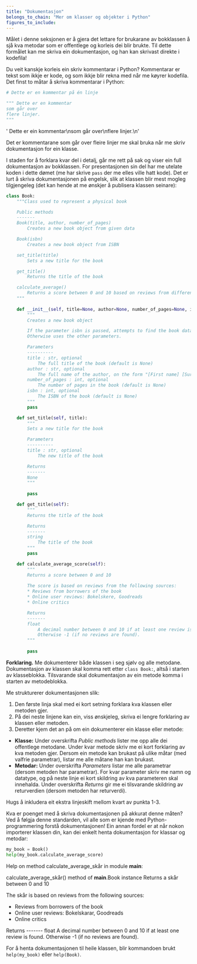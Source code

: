 ```yaml
---
title: "Dokumentasjon"
belongs_to_chain: "Mer om klasser og objekter i Python"
figures_to_include:
---
```


Målet i denne seksjonen er å gjera det lettare for brukarane av bokklassen å sjå kva metodar som er offentlege og korleis dei blir brukte. Til dette formålet kan me skriva ein dokumentasjon, og han kan skrivast direkte i kodefila!

Du veit kanskje korleis ein skriv kommentarar i Python? Kommentarar er tekst som ikkje er kode, og som ikkje blir rekna med når me køyrer kodefila. Det finst to måtar å skriva kommentarar i Python:


```python
# Dette er en kommentar på én linje

""" Dette er en kommentar
som går over
flere linjer.
"""
```




' Dette er ein kommentar\nsom går over\nflere linjer.\n'



Det er kommentarane som går over fleire linjer me skal bruka når me skriv dokumentasjon for ein klasse.

I staden for å forklara kvar del i detalj, går me rett på sak og viser ein full dokumentasjon av bokklassen. For presentasjonen sin del har me utelate koden i dette dømet (me har skrive `pass` der me elles ville hatt kode). Det er lurt å skriva dokumentasjonen på engelsk, slik at klassen blir mest mogleg tilgjengeleg (det kan hende at me ønskjer å publisera klassen seinare):


```python
class Book: 
    """Class used to represent a physical book

    Public methods
    -------
    Book(title, author, number_of_pages)
        Creates a new book object from given data

    Book(isbn)
        Creates a new book object from ISBN

    set_title(title)
        Sets a new title for the book

    get_title()
        Returns the title of the book

    calculate_average()
        Returns a score between 0 and 10 based on reviews from different sources 
    """
    
    def __init__(self, title=None, author=None, number_of_pages=None, isbn=None):
        """
        Creates a new book object

        If the parameter isbn is passed, attempts to find the book data in a database.
        Otherwise uses the other parameters.

        Parameters
        ----------
        title : str, optional
            The full title of the book (default is None)
        author : str, optional
            The full name of the author, on the form "[First name] [Surname]" (default is None)
        number_of_pages : int, optional
            The number of pages in the book (default is None)
        isbn : int, optional
            The ISBN of the book (default is None)
        """
        pass

    def set_title(self, title):
        """
        Sets a new title for the book

        Parameters
        ----------
        title : str, optional
            The new title of the book

        Returns
        -------
        None
        """
        
        pass

    def get_title(self):
        """
        Returns the title of the book 

        Returns
        -------
        string
            The title of the book
        """
        pass

    def calculate_average_score(self):
        """
        Returns a score between 0 and 10
        
        The score is based on reviews from the following sources:
        * Reviews from borrowers of the book
        * Online user reviews: Bokelskere, Goodreads
        * Online critics

        Returns
        -------
        float
            A decimal number between 0 and 10 if at least one review is found.
            Otherwise -1 (if no reviews are found).   
        """
        
        pass
```

**Forklaring.** Me dokumenterer både klassen i seg sjølv og alle metodane. Dokumentasjon av klassen skal komma rett etter `class Book:`, altså i starten av klasseblokka. Tilsvarande skal dokumentasjon av ein metode komma i starten av metodeblokka.

Me strukturerer dokumentasjonen slik:
1. Den første linja skal med ei kort setning forklara kva klassen eller metoden gjer.
2. På dei neste linjene kan ein, viss ønskjeleg, skriva ei lengre forklaring av klassen eller metoden.
3. Deretter kjem det an på om ein dokumenterer ein klasse eller metode:
* **Klasse:** Under overskrifta *Public methods* lister me opp alle dei offentlege metodane. Under kvar metode skriv me ei kort forklaring av kva metoden gjer. Dersom ein metode kan brukast på ulike måtar (med valfrie parametrar), listar me alle måtane han kan brukast.
* **Metodar:** Under overskrifta *Parameters* listar me alle parametrar (dersom metoden har parametrar). For kvar parameter skriv me namn og datatype, og på neste linje ei kort skildring av kva parameteren skal innehalda. Under overskrifta *Returns* gir me ei tilsvarande skildring av returverdien (dersom metoden har returverdi).

Hugs å inkludera eit ekstra linjeskift mellom kvart av punkta 1-3.

Kva er poenget med å skriva dokumentasjonen på akkurat denne måten? Ved å følgja denne standarden, vil alle som er kjende med Python-programmering forstå dokumentasjonen! Ein annan fordel er at når nokon importerer klassen din, kan dei enkelt henta dokumentasjon for klassar og metodar:


```python
my_book = Book()
help(my_book.calculate_average_score)
```

Help on method calculate_average_skår in module __main__:
    
calculate_average_skår() method of __main__.Book instance
Returns a skår between 0 and 10
        
The skår is based on reviews from the following sources:
* Reviews from borrowers of the book
* Online user reviews: Bokelskarar, Goodreads
* Online critics
        
Returns
        -------
float
A decimal number between 0 and 10 if at least one review is found.
Otherwise -1 (if no reviews are found).
    


For å henta dokumentasjonen til heile klassen, blir kommandoen brukt `help(my_book)` eller `help(Book)`.

